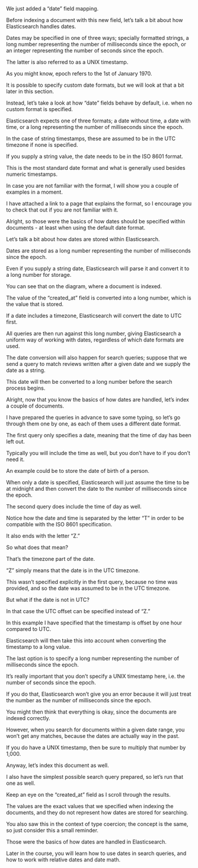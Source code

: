 We just added a “date” field mapping.

Before indexing a document with this new field, let’s talk a bit about how Elasticsearch handles dates.

Dates may be specified in one of three ways; specially formatted strings, a long number representing the number of milliseconds since the epoch, or an integer representing the number of seconds since the epoch.

The latter is also referred to as a UNIX timestamp.

As you might know, epoch refers to the 1st of January 1970.

It is possible to specify custom date formats, but we will look at that a bit later in this section.

Instead, let’s take a look at how “date” fields behave by default, i.e. when no custom format is specified.

Elasticsearch expects one of three formats; a date without time, a date with time, or a long representing the number of milliseconds since the epoch.

In the case of string timestamps, these are assumed to be in the UTC timezone if none is specified.

If you supply a string value, the date needs to be in the ISO 8601 format.

This is the most standard date format and what is generally used besides numeric timestamps.

In case you are not familiar with the format, I will show you a couple of examples in a moment.

I have attached a link to a page that explains the format, so I encourage you to check that out if you are not familiar with it.

Alright, so those were the basics of how dates should be specified within documents - at least when using the default date format.

Let’s talk a bit about how dates are stored within Elasticsearch.

Dates are stored as a long number representing the number of milliseconds since the epoch.

Even if you supply a string date, Elasticsearch will parse it and convert it to a long number for storage.

You can see that on the diagram, where a document is indexed.

The value of the “created_at” field is converted into a long number, which is the value that is stored.

If a date includes a timezone, Elasticsearch will convert the date to UTC first.

All queries are then run against this long number, giving Elasticsearch a uniform way of working with dates, regardless of which date formats are used.

The date conversion will also happen for search queries; suppose that we send a query to match reviews written after a given date and we supply the date as a string.

This date will then be converted to a long number before the search process begins.

Alright, now that you know the basics of how dates are handled, let’s index a couple of documents.

I have prepared the queries in advance to save some typing, so let’s go through them one by one, as each of them uses a different date format.

The first query only specifies a date, meaning that the time of day has been left out.

Typically you will include the time as well, but you don’t have to if you don’t need it.

An example could be to store the date of birth of a person.

When only a date is specified, Elasticsearch will just assume the time to be at midnight and then convert the date to the number of milliseconds since the epoch.

The second query does include the time of day as well.

Notice how the date and time is separated by the letter “T” in order to be compatible with the ISO 8601 specification.

It also ends with the letter “Z.”

So what does that mean?

That’s the timezone part of the date.

“Z” simply means that the date is in the UTC timezone.

This wasn’t specified explicitly in the first query, because no time was provided, and so the date was assumed to be in the UTC timezone.

But what if the date is not in UTC?

In that case the UTC offset can be specified instead of “Z.”

In this example I have specified that the timestamp is offset by one hour compared to UTC.

Elasticsearch will then take this into account when converting the timestamp to a long value.

The last option is to specify a long number representing the number of milliseconds since the epoch.

It’s really important that you don’t specify a UNIX timestamp here, i.e. the number of seconds since the epoch.

If you do that, Elasticsearch won’t give you an error because it will just treat the number as the number of milliseconds since the epoch.

You might then think that everything is okay, since the documents are indexed correctly.

However, when you search for documents within a given date range, you won’t get any matches, because the dates are actually way in the past.

If you do have a UNIX timestamp, then be sure to multiply that number by 1,000.

Anyway, let’s index this document as well.

I also have the simplest possible search query prepared, so let’s run that one as well.

Keep an eye on the “created_at” field as I scroll through the results.

The values are the exact values that we specified when indexing the documents, and they do not represent how dates are stored for searching.

You also saw this in the context of type coercion; the concept is the same, so just consider this a small reminder.

Those were the basics of how dates are handled in Elasticsearch.

Later in the course, you will learn how to use dates in search queries, and how to work with relative dates and date math.

